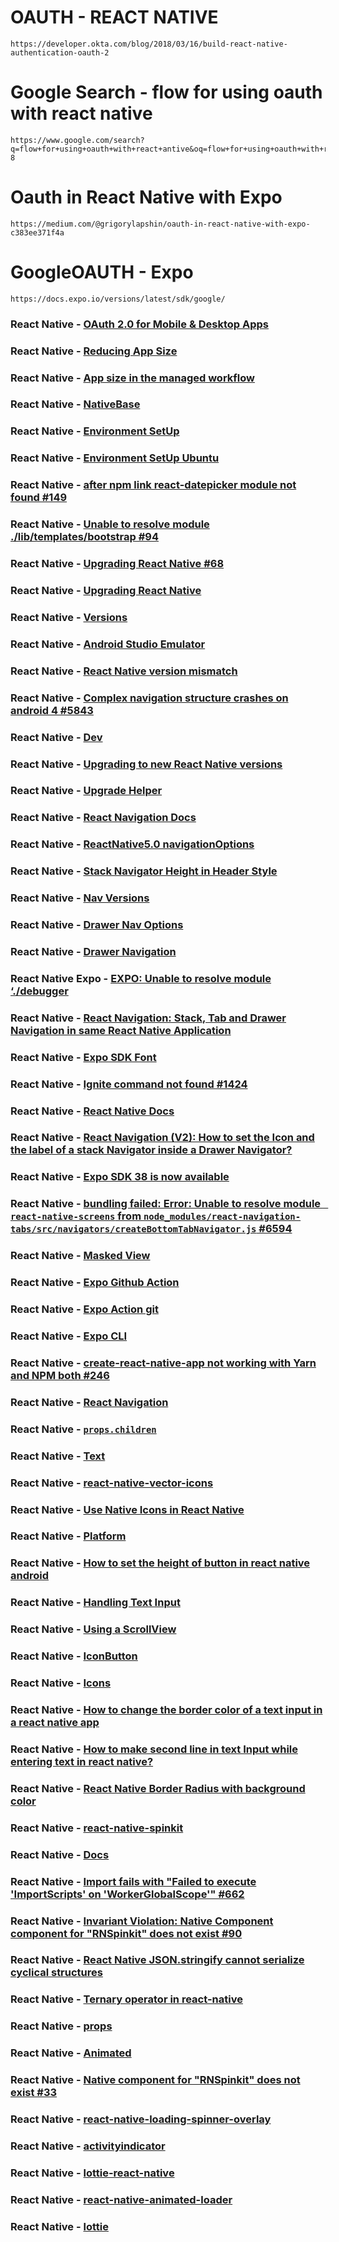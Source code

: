 # OAUTH - REACT NATIVE
	https://developer.okta.com/blog/2018/03/16/build-react-native-authentication-oauth-2

# Google Search - flow for using oauth with react native
	https://www.google.com/search?q=flow+for+using+oauth+with+react+antive&oq=flow+for+using+oauth+with+react+antive&aqs=chrome..69i57.6708j0j1&sourceid=chrome&ie=UTF-8

# Oauth in React Native with Expo
	https://medium.com/@grigorylapshin/oauth-in-react-native-with-expo-c383ee371f4a

# GoogleOAUTH - Expo
	https://docs.expo.io/versions/latest/sdk/google/

### React Native - [OAuth 2.0 for Mobile & Desktop Apps](https://developers.google.com/identity/protocols/oauth2/native-app)

### React Native - [Reducing App Size](https://expo.canny.io/feature-requests/p/reducing-app-size)

### React Native - [App size in the managed workflow](https://github.com/expo/fyi/blob/master/managed-app-size.md)

### React Native - [NativeBase](https://nativebase.io/)

### React Native - [Environment SetUp](https://reactnative.dev/docs/environment-setup)

### React Native - [Environment SetUp Ubuntu](https://dev.to/sama/setting-up-react-native-with-expo-and-android-studio-on-ubuntu-18-04-48a2)

### React Native - [after npm link react-datepicker module not found #149](https://github.com/wojtekmaj/react-date-picker/issues/149)

### React Native - [Unable to resolve module ./lib/templates/bootstrap #94](https://github.com/gcanti/tcomb-form-native/issues/94)

### React Native - [Upgrading React Native #68](https://github.com/react-native-community/discussions-and-proposals/issues/68)

### React Native - [Upgrading React Native](https://reactnative.dev/docs/upgrading)

### React Native - [Versions](https://reactnative.dev/versions)

### React Native - [Android Studio Emulator](https://docs.expo.io/workflow/android-studio-emulator/#:~:text=Download%20and%20install%20Android%20Studio,SDK%20Build%2DTools%22%20installed.)

### React Native - [React Native version mismatch](https://stackoverflow.com/questions/47763824/react-native-version-mismatch)

### React Native - [Complex navigation structure crashes on android 4 #5843](https://github.com/react-navigation/react-navigation/issues/5843)

### React Native - [Dev](http://reactnative.dev/)

### React Native - [Upgrading to new React Native versions](https://reactnative.dev/docs/upgrading#:~:text=Upgrading%20your%20Expo%20project%20to,correct%20sdkVersion%20in%20your%20app.)

### React Native - [Upgrade Helper](https://react-native-community.github.io/upgrade-helper/?from=0.61.4&to=0.62.2)

### React Native - [React Navigation Docs](https://reactnavigation.org/docs/hello-react-navigation)

### React Native - [ReactNative5.0 navigationOptions](https://reactnavigation.org/docs/upgrading-from-4.x/#specifying-navigationoptions-for-a-screen)

### React Native - [Stack Navigator Height in Header Style](https://reactnavigation.org/docs/4.x/stack-navigator/#specify-a-height-in-headerstyle)

### React Native - [Nav Versions](https://reactnavigation.org/versions/)

### React Native - [Drawer Nav Options](https://reactnavigation.org/docs/drawer-navigator/#options)

### React Native - [Drawer Navigation](https://reactnavigation.org/docs/drawer-based-navigation/)

### React Native Expo - [EXPO: Unable to resolve module ‘./debugger](https://stackoverflow.com/questions/59658998/expo-unable-to-resolve-module-debugger)

### React Native - [React Navigation: Stack, Tab and Drawer Navigation in same React Native Application](https://medium.com/wesionary-team/react-navigation-stack-tab-and-drawer-navigation-in-same-react-native-application-16d03441021)

### React Native - [Expo SDK Font](https://docs.expo.io/versions/latest/sdk/font/)

### React Native - [Ignite command not found #1424](https://github.com/infinitered/ignite/issues/1424)

### React Native - [React Native Docs](http://reactnative.dev/docs/getting-started.html)

### React Native - [React Navigation (V2): How to set the Icon and the label of a stack Navigator inside a Drawer Navigator?](https://stackoverflow.com/questions/51685716/react-navigation-v2-how-to-set-the-icon-and-the-label-of-a-stack-navigator-in)

### React Native - [Expo SDK 38 is now available](https://dev.to/expo/expo-sdk-38-is-now-available-5aa0)

### React Native - [bundling failed: Error: Unable to resolve module ` react-native-screens` from `node_modules/react-navigation-tabs/src/navigators/createBottomTabNavigator.js` #6594](https://github.com/react-navigation/react-navigation/issues/6594)

### React Native - [Masked View](https://www.npmjs.com/package/@react-native-community/masked-view)

### React Native - [Expo Github Action](https://github.com/marketplace/actions/expo-github-action)

### React Native - [Expo Action git](https://github.com/expo/expo-github-action/blob/master/action.yml)

### React Native - [Expo CLI](https://docs.expo.io/workflow/expo-cli/)

### React Native - [create-react-native-app not working with Yarn and NPM both #246](https://github.com/expo/create-react-native-app/issues/246)

### React Native - [React Navigation](https://reactnavigation.org/docs/getting-started)

### React Native - [`props.children`](https://www.google.com/search?q=props.children+in+react+native&oq=props.children+in&aqs=chrome.1.69i57j69i59.6226j0j1&sourceid=chrome&ie=UTF-8)

### React Native - [Text](https://reactnative.dev/docs/text)

### React Native - [react-native-vector-icons](https://www.npmjs.com/package/react-native-vector-icons)

### React Native - [Use Native Icons in React Native](https://www.digitalocean.com/community/tutorials/react-use-native-icons)

### React Native - [Platform](http://reactnative.dev/docs/platform-specific-code.html#platform-module)

### React Native - [How to set the height of button in react native android](https://stackoverflow.com/questions/41777884/how-to-set-the-height-of-button-in-react-native-android)

### React Native - [Handling Text Input](http://reactnative.dev/docs/handling-text-input)

### React Native - [Using a ScrollView](http://reactnative.dev/docs/using-a-scrollview)

### React Native - [IconButton](https://callstack.github.io/react-native-paper/icon-button.html)

### React Native - [Icons](https://callstack.github.io/react-native-paper/icons.html)

### React Native - [How to change the border color of a text input in a react native app](https://stackoverflow.com/questions/50168669/how-to-change-the-border-color-of-a-text-input-in-a-react-native-app/50168794)

### React Native - [How to make second line in text Input while entering text in react native?](https://stackoverflow.com/questions/46583379/how-to-make-second-line-in-text-input-while-entering-text-in-react-native)

### React Native - [React Native Border Radius with background color](https://stackoverflow.com/questions/35030758/react-native-border-radius-with-background-color)

### React Native - [react-native-spinkit](https://www.npmjs.com/package/react-native-spinkit)

### React Native - [Docs](https://github.com/maxs15/react-native-spinkit#readme)

### React Native - [Import fails with "Failed to execute 'ImportScripts' on 'WorkerGlobalScope'" #662](https://github.com/oblador/react-native-vector-icons/issues/662)

### React Native - [Invariant Violation: Native Component component for "RNSpinkit" does not exist #90](https://github.com/maxs15/react-native-spinkit/issues/90)

### React Native - [React Native JSON.stringify cannot serialize cyclical structures](https://stackoverflow.com/questions/42266462/react-native-json-stringify-cannot-serialize-cyclical-structures)

### React Native - [Ternary operator in react-native](https://stackoverflow.com/questions/53914836/ternary-operator-in-react-native)

### React Native - [props](http://reactnative.dev/docs/props.html)


### React Native - [Animated](https://reactnative.dev/docs/animated)

### React Native - [Native component for "RNSpinkit" does not exist #33](https://github.com/maxs15/react-native-spinkit/issues/33)

### React Native - [react-native-loading-spinner-overlay](https://github.com/joinspontaneous/react-native-loading-spinner-overlay)

### React Native - [activityindicator](https://docs.expo.io/versions/latest/react-native/activityindicator/)

### React Native - [lottie-react-native](https://github.com/react-native-community/lottie-react-native)

### React Native - [react-native-animated-loader](https://www.npmjs.com/package/react-native-animated-loader)

### React Native - [lottie](https://docs.expo.io/versions/latest/sdk/lottie/)